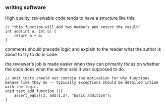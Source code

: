 ### writing software 

High quality, reviewable code tends to have a structure like this: 
```
// "this function will add two numbers and return the result"
int add(int a, int b) {
    return a + b;
}
```

comments should precede logic and explain to the reader what the author is about to try to do in code.

the reviewer's job is made easier when they can primarily focus on whether the code does what the author said it was supposed to do.

```
// unit tests should not contain the motivation for why functions behave like they do -- typically exceptions should be detailed inline with the logic. 
void test_add_function (){
    assert_equal(3, add(1,2), "basic addition");
}
```